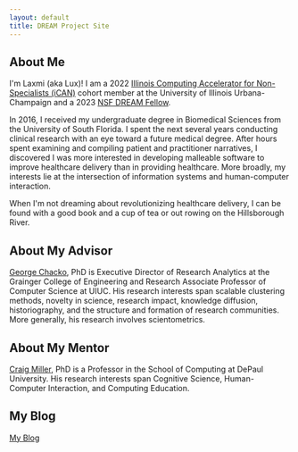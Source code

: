 ```yaml
---
layout: default
title: DREAM Project Site
---
```


## About Me

I'm Laxmi (aka Lux)! I am a 2022 [Illinois Computing Accelerator for Non-Specialists (iCAN)](https://cs.illinois.edu/academics/graduate/ican) cohort member at the University of Illinois Urbana-Champaign and a 2023 [NSF DREAM Fellow](https://cra.org/crn/2022/10/expanding-the-pipeline-distributed-research-apprenticeships-for-masters-dream/). 

In 2016, I received my undergraduate degree in Biomedical Sciences from the University of South Florida. I spent the next several years conducting clinical research with an eye toward a future medical degree. After hours spent examining and compiling patient and practitioner narratives, I discovered I was more interested in developing malleable software to improve healthcare delivery than in providing healthcare. More broadly, my interests lie at the intersection of information systems and human-computer interaction.
	
When I'm not dreaming about revolutionizing healthcare delivery, I can be found with a good book and a cup of tea or out rowing on the Hillsborough River.

## About My Advisor

[George Chacko](https://cs.illinois.edu/about/people/faculty/chackoge), PhD is Executive Director of Research Analytics at the Grainger College of Engineering and Research Associate Professor of Computer Science at UIUC. His research interests span scalable clustering methods, novelty in science, research impact, knowledge diffusion, historiography, and the structure and formation of research communities. More generally, his research involves scientometrics. 

## About My Mentor 

[Craig Miller](https://facsrv.cs.depaul.edu/~cmiller/), PhD is a Professor in the School of Computing at DePaul University. His research interests span Cognitive Science, Human-Computer Interaction, and Computing Education. 

## My Blog

[My Blog](blog.html)
